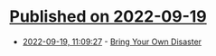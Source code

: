 # [Published on 2022-09-19](index.md)

* [2022-09-19, 11:09:27](https://lobste.rs/s/efai05/bring_your_own_disaster) - [Bring Your Own Disaster](https://mjg59.dreamwidth.org/61089.html)
